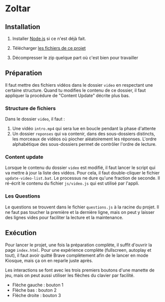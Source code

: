 # Zoltar
## Installation
1. Installer [Node.js](https://nodejs.org/dist/v18.16.1/node-v18.16.1-x64.msi) si ce n'est déjà fait.

2. Télécharger [les fichiers de ce projet](https://github.com/boblemarin/zoltar/archive/refs/heads/main.zip)

3. Décompresser le zip quelque part où c'est bien pour travailler

## Préparation
Il faut mettre des fichiers vidéos dans le dossier `video` en respectant une certaine structure. Quand tu modifies le contenu de ce dossier, il faut appliquer la procédure de "Content Update" décrite plus bas.

### Structure de fichiers
Dans le dossier `video`, il faut :
1. Une vidéo `intro.mp4` qui sera lue en boucle pendant la phase d'attente
2. Un dossier `reponses` qui va contenir, dans des sous-dossiers distincts, les morceaux de vidéos où piocher aléatoirement les réponses. L'ordre alphabétique des sous-dossiers permet de contrôler l'ordre de lecture. 

### Content update
Lorsque le contenu du dossier `video` est modifié, il faut lancer le script qui va mettre à jour la liste des vidéos. Pour cela, il faut double-cliquer le fichier `update-video-list.bat`. Le processus ne dure qu'une fraction de seconde. Il ré-écrit le contenu du fichier `js/video.js` qui est utilisé par l'appli.

### Les Questions
Le questions se trouvent dans le fichier `questions.js` à la racine du projet. Il ne faut pas toucher la première et la dernière ligne, mais on peut y laisser des lignes vides pour faciliter la lecture et la maintenance.

## Exécution
Pour lancer le projet, une fois la préparation complète, il suffit d'ouvrir la page `index.html`.
Pour une expérience complète (fullscreen, autoplay et tout), il faut avoir quitté Brave complètement afin de le lancer en mode Kiosque, mais ça on en reparle juste après.

Les interactions se font avec les trois premiers boutons d'une manette de jeu, mais on peut aussi utiliser les flèches du clavier par facilité.
- Flèche gauche : bouton 1
- Flèche bas : bouton 2
- Flèche droite : bouton 3
